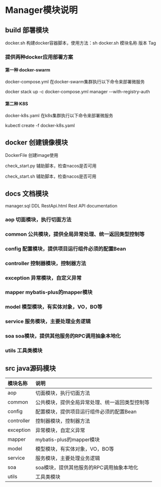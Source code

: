 # Manager模块说明

## build 部署模块
docker.sh 构建docker容器脚本，使用方法：sh docker.sh 模块名称 版本 Tag

### 提供两种docker应用部署方案

#### 第一种 docker-swarm
docker-compose.yml 在docker-swarm集群执行以下命令来部署微服务

docker stack up -c docker-compose.yml manager --with-registry-auth

#### 第二种 K8S
docker-k8s.yaml 在k8s集群执行以下命令来部署微服务

kubectl create -f docker-k8s.yaml


## docker 创建镜像模块
DockerFile      创建image使用

check_start.py  辅助脚本，检查nacos是否可用

check_start.sh  辅助脚本，检查nacos是否可用


## docs 文档模块
manager.sql     DDL
RestApi.html    Rest API documentation




### aop         切面模块，执行切面方法
### common      公共模块，提供全局异常处理、统一返回类型控制等
### config      配置模块，提供项目运行组件必须的配置Bean
### controller  控制器模块，控制器方法
### exception   异常模块，自定义异常
### mapper      mybatis-plus的mapper模块
### model       模型模块，有实体对象，VO，BO等
### service     服务模块，主要处理业务逻辑
### soa         soa模块，提供其他服务的RPC调用抽象本地化 
### utils       工具类模块     


## src  java源码模块

| 模块名称       | 说明          |  
|:-----------|:------------|
| aop        | 切面模块，执行切面方法 | 
| common     | 公共模块，提供全局异常处理、统一返回类型控制等 | 
| config     | 配置模块，提供项目运行组件必须的配置Bean | 
| controller | 控制器模块，控制器方法 | 
| exception  | 异常模块，自定义异常  | 
| mapper     | mybatis-plus的mapper模块 | 
| model      | 模型模块，有实体对象，VO，BO等            | 
| service    | 服务模块，主要处理业务逻辑            | 
| soa        | soa模块，提供其他服务的RPC调用抽象本地化             | 
| utils      | 工具类模块            | 
